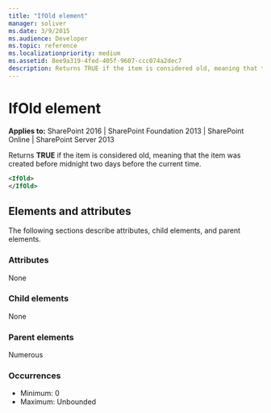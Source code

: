```yaml
---
title: "IfOld element"
manager: soliver
ms.date: 3/9/2015
ms.audience: Developer
ms.topic: reference
ms.localizationpriority: medium
ms.assetid: 8ee9a319-4fed-405f-9607-ccc074a2dec7
description: Returns TRUE if the item is considered old, meaning that the item was created before midnight two days before the current time.
---
```


# IfOld element

**Applies to:** SharePoint 2016 | SharePoint Foundation 2013 | SharePoint Online | SharePoint Server 2013

Returns **TRUE** if the item is considered old, meaning that the item was created before midnight two days before the current time.

```XML
<IfOld>
</IfOld>
```

## Elements and attributes

The following sections describe attributes, child elements, and parent elements.

### Attributes

None

### Child elements

None

### Parent elements

Numerous

### Occurrences

- Minimum: 0
- Maximum: Unbounded

<br/>
